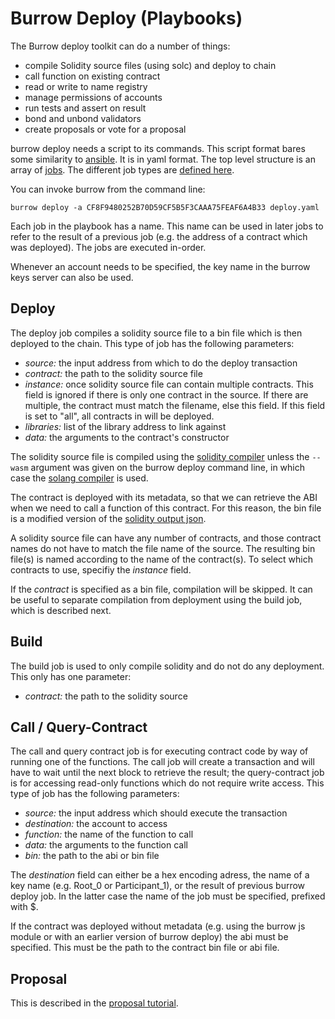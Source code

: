# Burrow Deploy (Playbooks)

The Burrow deploy toolkit can do a number of things:

* compile Solidity source files (using solc) and deploy to chain
* call function on existing contract
* read or write to name registry
* manage permissions of accounts
* run tests and assert on result
* bond and unbond validators
* create proposals or vote for a proposal

burrow deploy needs a script to its commands. This script format bares some similarity to [ansible](https://www.ansible.com/). It
is in yaml format. The top level structure is an array of [jobs](https://github.com/certikfoundation/burrow/blob/master/deploy/def/job.go).
The different job types are [defined here](https://github.com/certikfoundation/burrow/blob/master/deploy/def/jobs.go).

You can invoke burrow from the command line:

```shell
burrow deploy -a CF8F9480252B70D59CF5B5F3CAAA75FEAF6A4B33 deploy.yaml
```

Each job in the playbook has a name. This name can be used in later jobs to refer to the result of a previous job (e.g. the address of a contract
which was deployed). The jobs are executed in-order.

Whenever an account needs to be specified, the key name in the burrow keys server can also be used.

## Deploy

The deploy job compiles a solidity source file to a bin file which is then deployed to the chain. This type of job has the following
parameters:

* _source:_ the input address from which to do the deploy transaction
* _contract:_ the path to the solidity source file
* _instance:_ once solidity source file can contain multiple contracts. This field is ignored if there is only one contract in the
  source. If there are multiple, the contract must match the filename, else this field. If this field is set to "all", all contracts
  in will be deployed.
* _libraries:_ list of the library address to link against
* _data:_ the arguments to the contract's constructor

The solidity source file is compiled using the [solidity compiler](https://github.com/ethereum/solidity) unless the `--wasm` argument was given
on the burrow deploy command line, in which case the [solang compiler](https://github.com/hyperledger-labs/solang) is used.

The contract is deployed with its metadata, so that we can retrieve the ABI when we need to call a function of this contract. For this
reason, the bin file is a modified version of the [solidity output json](https://solidity.readthedocs.io/en/v0.5.11/using-the-compiler.html#output-description).

A solidity source file can have any number of contracts, and those contract names do not have to match the file name of the source. The resulting bin
file(s) is named according to the name of the contract(s). To select which contracts to use, specifiy the _instance_ field.

If the _contract_ is specified as a bin file, compilation will be skipped. It can be useful to separate compilation from deployment using the build job,
which is described next.

## Build

The build job is used to only compile solidity and do not do any deployment. This only has one parameter:

* _contract:_ the path to the solidity source

## Call / Query-Contract

The call and query contract job is for executing contract code by way of running one of the functions. The call job will create a transaction
and will have to wait until the next block to retrieve the result; the query-contract job is for accessing read-only functions which do not require
write access. This type of job has the following parameters:

* _source:_ the input address which should execute the transaction
* _destination:_ the account to access
* _function:_ the name of the function to call
* _data:_ the arguments to the function call
* _bin:_ the path to the abi or bin file

The _destination_ field can either be a hex encoding adress, the name of a key name (e.g. Root\_0 or Participant\_1), or the result
of previous burrow deploy job. In the latter case the name of the job must be specified, prefixed with $.

If the contract was deployed without metadata (e.g. using the burrow js module or with an earlier version of burrow deploy) the abi must be
specified. This must be the path to the contract bin file or abi file.

## Proposal

This is described in the [proposal tutorial](tutorials/8-proposals.md).
